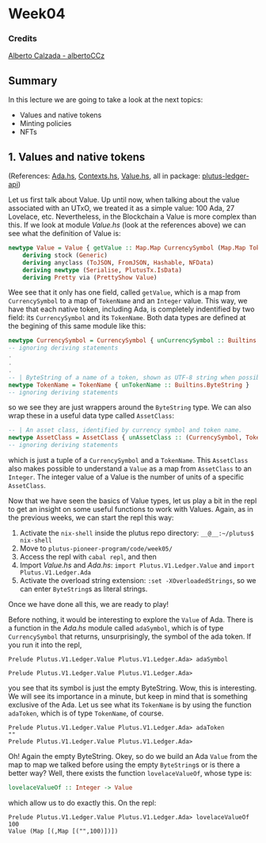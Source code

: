 # Week04

### Credits

[Alberto Calzada - albertoCCz](https://github.com/albertoCCz)

## Summary
In this lecture we are going to take a look at the next topics:
- Values and native tokens
- Minting policies
- NFTs

## 1. Values and native tokens
(References: [Ada.hs](https://github.com/input-output-hk/plutus/blob/master/plutus-ledger-api/src/Plutus/V1/Ledger/Ada.hs), [Contexts.hs](https://github.com/input-output-hk/plutus/blob/master/plutus-ledger-api/src/Plutus/V1/Ledger/Contexts.hs), [Value.hs](https://github.com/input-output-hk/plutus/blob/master/plutus-ledger-api/src/Plutus/V1/Ledger/Value.hs), all in package: [plutus-ledger-api](https://github.com/input-output-hk/plutus/tree/master/plutus-ledger-api))

Let us first talk about Value. Up until now, when talking about the value associated with an UTxO, we treated it as a simple value: 100 Ada, 27 Lovelace, etc. Nevertheless, in the Blockchain a Value is more complex than this. If we look at module _Value.hs_ (look at the references above) we can see what the definition of Value is:
```haskell
newtype Value = Value { getValue :: Map.Map CurrencySymbol (Map.Map TokenName Integer) }
    deriving stock (Generic)
    deriving anyclass (ToJSON, FromJSON, Hashable, NFData)
    deriving newtype (Serialise, PlutusTx.IsData)
    deriving Pretty via (PrettyShow Value)
```
Wee see that it only has one field, called `getValue`, which is a map from `CurrencySymbol` to a map of `TokenName` and an `Integer` value. This way, we have that each native token, including Ada, is completely indentified by two field: its `CurrencySymbol` and its `TokenName`. Both data types are defined at the begining of this same module like this:
```haskell
newtype CurrencySymbol = CurrencySymbol { unCurrencySymbol :: Builtins.ByteString }
-- ignoring deriving statements
.
.
.
-- | ByteString of a name of a token, shown as UTF-8 string when possible
newtype TokenName = TokenName { unTokenName :: Builtins.ByteString }
-- ignoring deriving statements
```
so we see they are just wrappers around the `ByteString` type. We can also wrap these in a useful data type called `AssetClass`:
```haskell
-- | An asset class, identified by currency symbol and token name.
newtype AssetClass = AssetClass { unAssetClass :: (CurrencySymbol, TokenName) }
-- ignoring deriving statements
```
which is just a tuple of a `CurrencySymbol` and a `TokenName`. This `AssetClass` also makes possible to understand a `Value` as a map from `AssetClass` to an `Integer`. The integer value of a Value is the number of units of a specific `AssetClass`.

Now that we have seen the basics of Value types, let us play a bit in the repl to get an insight on some useful functions to work with Values. Again, as in the previous weeks, we can start the repl this way:
1. Activate the `nix-shell` inside the plutus repo directory: `__@__:~/plutus$ nix-shell`
2. Move to `plutus-pioneer-program/code/week05/`
3. Access the repl with `cabal repl`, and then
4. Import _Value.hs_ and _Ada.hs_: `import Plutus.V1.Ledger.Value` and `import Plutus.V1.Ledger.Ada`
5. Activate the overload string extension: `:set -XOverloadedStrings`, so we can enter `ByteString`s as literal strings.

Once we have done all this, we are ready to play!

Before nothing, it would be interesting to explore the `Value` of Ada. There is a function in the _Ada.hs_ module called `adaSymbol`, which is of type `CurrencySymbol` that returns, unsurprisingly, the symbol of the ada token. If you run it into the repl,
```
Prelude Plutus.V1.Ledger.Value Plutus.V1.Ledger.Ada> adaSymbol

Prelude Plutus.V1.Ledger.Value Plutus.V1.Ledger.Ada>
```
you see that its symbol is just the empty ByteString. Wow, this is interesting. We will see its importance in a minute, but keep in mind that is something exclusive of the Ada. Let us see what its `TokenName` is by using the function `adaToken`, which is of type `TokenName`, of course.
```
Prelude Plutus.V1.Ledger.Value Plutus.V1.Ledger.Ada> adaToken
""
Prelude Plutus.V1.Ledger.Value Plutus.V1.Ledger.Ada>
```
Oh! Again the empty ByteString. Okey, so do we build an Ada `Value` from the map to map we talked before using the empty `ByteString`s or is there a better way? Well, there exists the function `lovelaceValueOf`, whose type is:
```haskell
lovelaceValueOf :: Integer -> Value
```
which allow us to do exactly this. On the repl:
```
Prelude Plutus.V1.Ledger.Value Plutus.V1.Ledger.Ada> lovelaceValueOf 100
Value (Map [(,Map [("",100)])])
```
